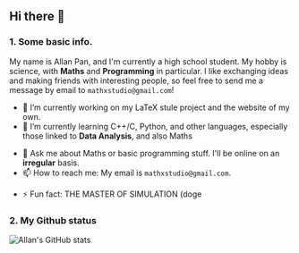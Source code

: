 ## Hi there 👋

### 1. Some basic info.

My name is Allan Pan, and I'm currently a high school student. My hobby is science, with **Maths** and **Programming** in particular. I like exchanging ideas and making friends with interesting people, so feel free to send me a message by email to `mathxstudio@gmail.com`!

- 🔭 I’m currently working on my LaTeX stule project and the website of my own.
- 🌱 I’m currently learning C++/C, Python, and other languages, especially those linked to **Data Analysis**, and also Maths
<!-- - 👯 I’m looking to collaborate on ... -->
<!-- - 🤔 I’m looking for help with ... -->
- 💬 Ask me about Maths or basic programming stuff. I'll be online on an **irregular** basis.
- 📫 How to reach me: My email is `mathxstudio@gmail.com`.
<!-- - 😄 Pronouns: ... -->
- ⚡ Fun fact: THE MASTER OF SIMULATION (doge

### 2. My Github status
![Allan's GitHub stats](https://github-readme-stats.vercel.app/api?username=mathxstudio&show_icons=true&theme=radical)
